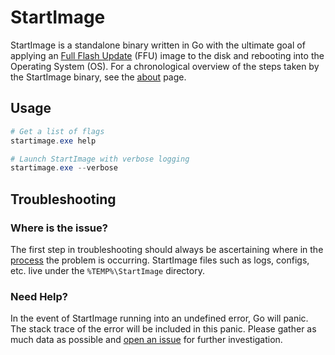 # StartImage

<!--* freshness: { owner: '@tseknet' reviewed: '2021-04-26' } *-->

StartImage is a standalone binary written in Go with the ultimate goal of
applying an
[Full Flash Update](https://docs.microsoft.com/en-us/windows-hardware/manufacture/desktop/deploy-windows-using-full-flash-update--ffu)
(FFU) image to the disk and rebooting into the Operating System (OS). For a chronological overview of the steps taken by the
StartImage binary, see the [about](about.md) page.

## Usage

```powershell
# Get a list of flags
startimage.exe help

# Launch StartImage with verbose logging
startimage.exe --verbose
```

## Troubleshooting

### Where is the issue?

The first step in troubleshooting should always be ascertaining where in the
[process](about.md) the problem is occurring. StartImage files such as logs, configs, etc. live under the `%TEMP%\StartImage` directory.

### Need Help?

In the event of StartImage running into an undefined error, Go will panic. The
stack trace of the error will be included in this panic. Please gather as much
data as possible and [open an issue](https://github.com/google/glazier/issues)
for further investigation.
